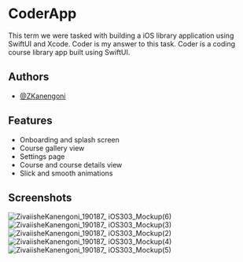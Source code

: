 # CoderApp

This term we were tasked with building a iOS library application using SwiftUI and Xcode. Coder is my answer to this task. Coder is a coding course library app built using SwiftUI.

## Authors

- [@ZKanengoni](https://github.com/ZKanengoni)


## Features

- Onboarding and splash screen
- Course gallery view
- Settings page
- Course and course details view
- Slick and smooth animations

## Screenshots

![ZivaiisheKanengoni_190187_ iOS303_Mockup(6)](https://user-images.githubusercontent.com/55394506/130138376-0613b743-89fc-4ed8-b355-9997e09cc318.png)
![ZivaiisheKanengoni_190187_ iOS303_Mockup(3)](https://user-images.githubusercontent.com/55394506/130138400-83f556a7-e7ef-4a1a-8255-8deb46fa6ce7.png)
![ZivaiisheKanengoni_190187_ iOS303_Mockup(2)](https://user-images.githubusercontent.com/55394506/130138432-b7f74230-2a17-4ea7-a073-a7d994743985.png)
![ZivaiisheKanengoni_190187_ iOS303_Mockup(4)](https://user-images.githubusercontent.com/55394506/130138440-e9853f26-1f9a-47ba-ba50-c322b88a7942.png)
![ZivaiisheKanengoni_190187_ iOS303_Mockup(5)](https://user-images.githubusercontent.com/55394506/130138450-00794671-1116-4251-8e3c-e1c611e7dfea.png)


